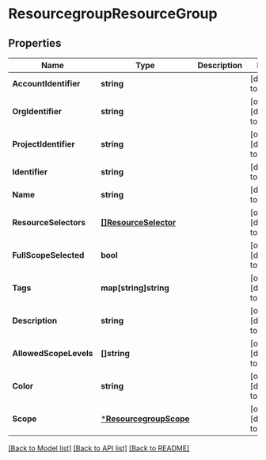 # ResourcegroupResourceGroup

## Properties
Name | Type | Description | Notes
------------ | ------------- | ------------- | -------------
**AccountIdentifier** | **string** |  | [default to null]
**OrgIdentifier** | **string** |  | [optional] [default to null]
**ProjectIdentifier** | **string** |  | [optional] [default to null]
**Identifier** | **string** |  | [default to null]
**Name** | **string** |  | [default to null]
**ResourceSelectors** | [**[]ResourceSelector**](ResourceSelector.md) |  | [optional] [default to null]
**FullScopeSelected** | **bool** |  | [optional] [default to null]
**Tags** | **map[string]string** |  | [optional] [default to null]
**Description** | **string** |  | [optional] [default to null]
**AllowedScopeLevels** | **[]string** |  | [optional] [default to null]
**Color** | **string** |  | [optional] [default to null]
**Scope** | [***ResourcegroupScope**](ResourcegroupScope.md) |  | [optional] [default to null]

[[Back to Model list]](../README.md#documentation-for-models) [[Back to API list]](../README.md#documentation-for-api-endpoints) [[Back to README]](../README.md)

